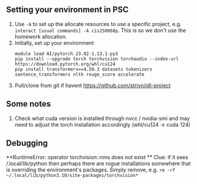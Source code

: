 ## Setting your environment in PSC

1. Use `-A` to set up the allocate resources to use a specific project, e.g. `interact [usual commands] -A cis250068p`. This is so we don't use the homework allocation.
2. Initially, set up your environment
    ```
    module load AI/pytorch_23.02-1.13.1-py3
    pip install --upgrade torch torchvision torchaudio --index-url https://download.pytorch.org/whl/cu124
    pip install transformers==4.50.3 datasets tokenizers sentence_transformers nltk rouge_score accelerate
    ```
3. Pull/clone from git if havent https://github.com/strivn/idl-project


## Some notes
1. Check what cuda version is installed through nvcc / nvidia-smi and may need to adjust the torch installation accordingly (whl/cu124 -> cuda 124)
    
## Debugging

**RuntimeError: operator torchvision::nms does not exist
**
Clue: if it sees /.local/lib/python then perhaps there are rogue installations somewhere that is overriding the environment's packages. Simply remove, e.g. 
`rm -rf ~/.local/lib/python3.10/site-packages/torchvision*`